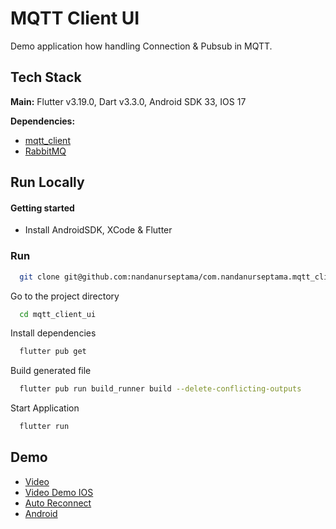 # MQTT Client UI

Demo application how handling Connection & Pubsub in MQTT.
## Tech Stack

**Main:** Flutter v3.19.0, Dart v3.3.0, Android SDK 33, IOS 17

**Dependencies:** 
- [mqtt_client](https://pub.dev/packages/mqtt_client)
- [RabbitMQ](https://www.rabbitmq.com)


## Run Locally

#### Getting started

- Install AndroidSDK, XCode & Flutter


### Run


```bash
  git clone git@github.com:nandanurseptama/com.nandanurseptama.mqtt_client_ui.git
```

Go to the project directory

```bash
  cd mqtt_client_ui
```

Install dependencies

```bash
  flutter pub get
```

Build generated file
```bash
  flutter pub run build_runner build --delete-conflicting-outputs
```

Start Application
```bash
  flutter run
```

## Demo

- [Video](https://drive.google.com/file/d/1psohKEU3ejbr-AVWtXZSRiTRPnzYcsk4/view?usp=sharing)
- [Video Demo IOS](https://drive.google.com/file/d/1k86b0HcnuKlr2_-8Rk8gapqSVZa9EtLi/view?usp=sharing)
- [Auto Reconnect](https://drive.google.com/file/d/182OdO4dNTAs9SmD5Vn7Lm3XCUzVAtnKW/view?usp=sharing)
- [Android](https://drive.google.com/file/d/1XESqlVGc0Y60o8DSRYO08ECVjO-1fY4z/view?usp=sharing)